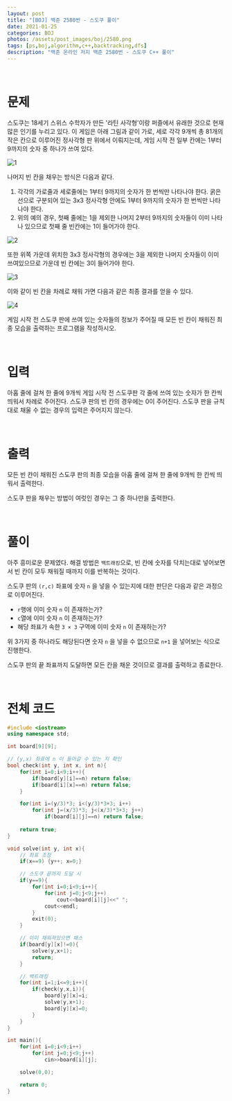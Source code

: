 ```yaml
---
layout: post
title: "[BOJ] 백준 2580번 - 스도쿠 풀이"
date: 2021-01-25
categories: BOJ
photos: /assets/post_images/boj/2580.png
tags: [ps,boj,algorithm,c++,backtracking,dfs]
description: "백준 온라인 저지 백준 2580번 - 스도쿠 C++ 풀이"
---
```


<br>

# 문제

스도쿠는 18세기 스위스 수학자가 만든 '라틴 사각형'이랑 퍼즐에서 유래한 것으로 현재 많은 인기를 누리고 있다. 이 게임은 아래 그림과 같이 가로, 세로 각각 9개씩 총 81개의 작은 칸으로 이루어진 정사각형 판 위에서 이뤄지는데, 게임 시작 전 일부 칸에는 1부터 9까지의 숫자 중 하나가 쓰여 있다.

![1](https://www.acmicpc.net/upload/images/jF1kwmQaGGRM3t9ESvpTvW34kCnB2.png)


나머지 빈 칸을 채우는 방식은 다음과 같다.

1. 각각의 가로줄과 세로줄에는 1부터 9까지의 숫자가 한 번씩만 나타나야 한다.
굵은 선으로 구분되어 있는 3x3 정사각형 안에도 1부터 9까지의 숫자가 한 번씩만 나타나야 한다.
2. 위의 예의 경우, 첫째 줄에는 1을 제외한 나머지 2부터 9까지의 숫자들이 이미 나타나 있으므로 첫째 줄 빈칸에는 1이 들어가야 한다.

![2](https://www.acmicpc.net/upload/images/iWqN5AZPf4h.png)

또한 위쪽 가운데 위치한 3x3 정사각형의 경우에는 3을 제외한 나머지 숫자들이 이미 쓰여있으므로 가운데 빈 칸에는 3이 들어가야 한다.

![3](https://www.acmicpc.net/upload/images/A9FWbU92T9v2Fjr9U6Qsg.png)

이와 같이 빈 칸을 차례로 채워 가면 다음과 같은 최종 결과를 얻을 수 있다.

![4](https://www.acmicpc.net/upload/images/fjCQBE3QI9BMGeiClrtwkHy3jeGPNi.png)

게임 시작 전 스도쿠 판에 쓰여 있는 숫자들의 정보가 주어질 때 모든 빈 칸이 채워진 최종 모습을 출력하는 프로그램을 작성하시오.

<br>

# 입력

아홉 줄에 걸쳐 한 줄에 9개씩 게임 시작 전 스도쿠판 각 줄에 쓰여 있는 숫자가 한 칸씩 띄워서 차례로 주어진다. 스도쿠 판의 빈 칸의 경우에는 0이 주어진다. 스도쿠 판을 규칙대로 채울 수 없는 경우의 입력은 주어지지 않는다.

<br>

# 출력

모든 빈 칸이 채워진 스도쿠 판의 최종 모습을 아홉 줄에 걸쳐 한 줄에 9개씩 한 칸씩 띄워서 출력한다.

스도쿠 판을 채우는 방법이 여럿인 경우는 그 중 하나만을 출력한다.

<br>

# 풀이

아주 흥미로운 문제였다. 해결 방법은 `백트래킹`으로, 빈 칸에 숫자를 닥치는대로 넣어보면서 빈 칸이 모두 채워질 때까지 이를 반복하는 것이다.

스도쿠 판의 `(r,c)` 좌표에 숫자 `n` 을 넣을 수 있는지에 대한 판단은 다음과 같은 과정으로 이루어진다.

- `r`행에 이미 숫자 `n` 이 존재하는가?
- `c`열에 이미 숫자 `n` 이 존재하는가?
- 해당 좌표가 속한 `3 × 3` 구역에 이미 숫자 `n` 이 존재하는가?

위 3가지 중 하나라도 해당된다면 숫자 `n` 을 넣을 수 없으므로 `n+1` 을 넣어보는 식으로 진행한다.

스도쿠 판의 끝 좌표까지 도달하면 모든 칸을 채운 것이므로 결과를 출력하고 종료한다.

<br>

# 전체 코드

```c++
#include <iostream>
using namespace std;

int board[9][9];

// (y,x) 좌표에 n 이 들어갈 수 있는 지 확인
bool check(int y, int x, int n){
	for(int i=0;i<9;i++){
		if(board[y][i]==n) return false;
		if(board[i][x]==n) return false;
	}

	for(int i=(y/3)*3; i<(y/3)*3+3; i++)
		for(int j=(x/3)*3; j<(x/3)*3+3; j++)
			if(board[i][j]==n) return false;
		
	return true;
}

void solve(int y, int x){
	// 좌표 조정
	if(x==9) {y++; x=0;} 

	// 스도쿠 끝까지 도달 시
	if(y==9){ 
		for(int i=0;i<9;i++){
			for(int j=0;j<9;j++)
				cout<<board[i][j]<<" ";
			cout<<endl;
		}
		exit(0);
	}

	// 이미 채워져있으면 패스
	if(board[y][x]!=0){ 
		solve(y,x+1);
		return;
	}

	// 백트래킹
	for(int i=1;i<=9;i++){
		if(check(y,x,i)){
			board[y][x]=i;
			solve(y,x+1);
			board[y][x]=0;
		}
	}
}

int main(){
	for(int i=0;i<9;i++)
		for(int j=0;j<9;j++)
			cin>>board[i][j];

	solve(0,0);

	return 0;
}
```




